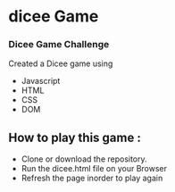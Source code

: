 # dicee Game

### Dicee Game Challenge

Created a Dicee game using 
- Javascript
- HTML
- CSS
- DOM

## How to play this game :
- Clone or download the repository.
- Run the dicee.html file on your Browser
- Refresh the page inorder to play again
